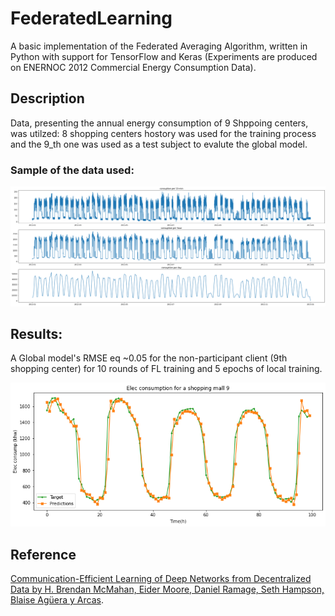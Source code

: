 # FederatedLearning

A basic implementation of the Federated Averaging Algorithm, written in Python with support for TensorFlow and Keras (Experiments are produced on ENERNOC 2012 Commercial Energy Consumption Data). 

## Description
Data, presenting the annual energy consumption of 9 Shppoing centers, was utilzed: 8 shopping centers hostory was used for the training process and the 9_th one was used as a test subject to evalute the global model. 

### Sample of the data used:
![alt text](https://github.com/OmarBouhamed/FederatedLearning/blob/main/FL-Shopping%20Mall/figures/mall%20consumption.png)

## Results:
A Global model's RMSE eq ~0.05 for the non-participant client (9th shopping center) for 10 rounds of FL training and 5 epochs of local training.

![alt text](https://github.com/OmarBouhamed/FederatedLearning/blob/main/FL-Shopping%20Mall/figures/r10%2C%205e.png)

## Reference

[Communication-Efficient Learning of Deep Networks from Decentralized Data by H. Brendan McMahan, Eider Moore, Daniel Ramage, Seth Hampson, Blaise Agüera y Arcas](https://arxiv.org/abs/1602.05629).
